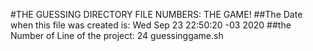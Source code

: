 #THE GUESSING DIRECTORY FILE NUMBERS: THE GAME!
##The Date when this file was created is:
Wed Sep 23 22:50:20 -03 2020
##the Number of Line of the project: 
24 guessinggame.sh
